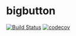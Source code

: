 # bigbutton

[![Build Status](https://travis-ci.com/grantrules/bigbutton.svg?branch=master)](https://travis-ci.com/grantrules/bigbutton) [![codecov](https://codecov.io/gh/grantrules/bigbutton/branch/master/graph/badge.svg?token=O0B1LHEI6Y)](https://codecov.io/gh/grantrules/bigbutton)
